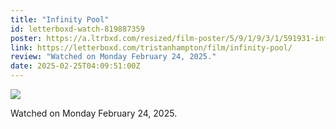 ```yaml
---
title: "Infinity Pool"
id: letterboxd-watch-819887359
poster: https://a.ltrbxd.com/resized/film-poster/5/9/1/9/3/1/591931-infinity-pool-0-600-0-900-crop.jpg?v=1fdb8549ff
link: https://letterboxd.com/tristanhampton/film/infinity-pool/
review: "Watched on Monday February 24, 2025."
date: 2025-02-25T04:09:51:00Z
---
```

 <p><img src="https://a.ltrbxd.com/resized/film-poster/5/9/1/9/3/1/591931-infinity-pool-0-600-0-900-crop.jpg?v=1fdb8549ff"/></p> <p>Watched on Monday February 24, 2025.</p>